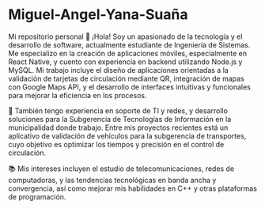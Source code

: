 # Miguel-Angel-Yana-Suaña
Mi repositorio personal
👋 ¡Hola! Soy un apasionado de la tecnología y el desarrollo de software, actualmente estudiante de Ingeniería de Sistemas. Me especializo en la creación de aplicaciones móviles, especialmente en React Native, y cuento con experiencia en backend utilizando Node.js y MySQL. Mi trabajo incluye el diseño de aplicaciones orientadas a la validación de tarjetas de circulación mediante QR, integración de mapas con Google Maps API, y el desarrollo de interfaces intuitivas y funcionales para mejorar la eficiencia en los procesos.

💼 También tengo experiencia en soporte de TI y redes, y desarrollo soluciones para la Subgerencia de Tecnologías de Información en la municipalidad donde trabajo. Entre mis proyectos recientes está un aplicativo de validación de vehículos para la subgerencia de transportes, cuyo objetivo es optimizar los tiempos y precisión en el control de circulación.

📚 Mis intereses incluyen el estudio de telecomunicaciones, redes de computadoras, y las tendencias tecnológicas en banda ancha y convergencia, así como mejorar mis habilidades en C++ y otras plataformas de programación.

